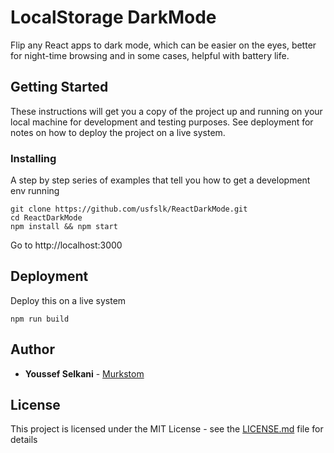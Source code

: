 
# LocalStorage DarkMode

Flip any React apps to dark mode, which can be easier on the eyes, better for night-time browsing and in some cases, helpful with battery life.

## Getting Started

These instructions will get you a copy of the project up and running on your local machine for development and testing purposes. See deployment for notes on how to deploy the project on a live system.

### Installing

A step by step series of examples that tell you how to get a development env running

```
git clone https://github.com/usfslk/ReactDarkMode.git
cd ReactDarkMode
npm install && npm start
```

Go to http://localhost:3000

## Deployment

Deploy this on a live system

```
npm run build
```

## Author

* **Youssef Selkani** - [Murkstom](https://murkstom.com/)

## License

This project is licensed under the MIT License - see the [LICENSE.md](LICENSE.md) file for details
